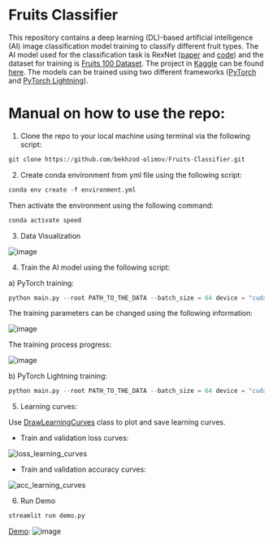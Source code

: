 # Fruits Classifier

This repository contains a deep learning (DL)-based artificial intelligence (AI) image classification model training to classify different fruit types. The AI model used for the classification task is RexNet ([paper](https://arxiv.org/pdf/2007.00992.pdf) and [code](https://github.com/clovaai/rexnet)) and the dataset for training is [Fruits 100 Dataset](https://www.kaggle.com/datasets/marquis03/fruits-100/data). The project in [Kaggle](https://www.kaggle.com/) can be found [here](https://www.kaggle.com/code/killa92/sports-classification-pytorch-98-accuracy). The models can be trained using two different frameworks ([PyTorch](https://pytorch.org/) and [PyTorch Lightning](https://lightning.ai/)).

# Manual on how to use the repo:

1. Clone the repo to your local machine using terminal via the following script:

```python
git clone https://github.com/bekhzod-olimov/Fruits-Classifier.git
```

2. Create conda environment from yml file using the following script:
```python
conda env create -f environment.yml
```
Then activate the environment using the following command:
```python
conda activate speed
```

3. Data Visualization

![image](https://github.com/bekhzod-olimov/Fruits-Classifier/assets/50166164/05a2256c-0685-4051-a83e-470f95b563ea)

4. Train the AI model using the following script:

a) PyTorch training:

```python
python main.py --root PATH_TO_THE_DATA --batch_size = 64 device = "cuda:0" --train_framework "py"
```
The training parameters can be changed using the following information:

![image](https://github.com/bekhzod-olimov/SportsImageClassification/assets/50166164/d6ef5b40-b792-4654-ae23-f1259a01c7f7)

The training process progress:

![image](https://github.com/bekhzod-olimov/Fruits-Classifier/assets/50166164/a5306179-bb94-4477-b380-49b67d37a7c7)

b) PyTorch Lightning training:

```python
python main.py --root PATH_TO_THE_DATA --batch_size = 64 device = "cuda:0" --train_framework "pl"
```

5. Learning curves:
   
Use [DrawLearningCurves](https://github.com/bekhzod-olimov/Fruits-Classifier/blob/a4319e9403d7f3263a08921cfbcbb0acf38d287e/main.py#L91C13-L91C13) class to plot and save learning curves.

* Train and validation loss curves:
  
![loss_learning_curves](https://github.com/bekhzod-olimov/Fruits-Classifier/assets/50166164/6ab7ab0e-1ed3-48aa-b509-114afff14a9c)

* Train and validation accuracy curves:
  
![acc_learning_curves](https://github.com/bekhzod-olimov/Fruits-Classifier/assets/50166164/e93ed187-9537-444b-8d83-92628b203179)

6. Run Demo

```python
streamlit run demo.py
```

[Demo](http://218.38.14.20:8502/): 
![image](https://github.com/bekhzod-olimov/Fruits-Classifier/assets/50166164/bb81d826-7b18-43cf-a670-3710621c0cd9)

